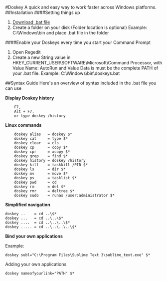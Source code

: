 #Doskey
A quick and easy way to work faster across Windows platforms.
##Installation
####Setting things up
1. [Download .bat file](https://www.google.se)
2. Create a folder on your disk (Folder location is optional) Example: C:\Windows\bin and place .bat file in the folder

####Enable your Doskeys every time you start your Command Prompt
1. Open Regedit
2. Create a new String value in HKEY_CURRENT_USER\SOFTWARE\Microsoft\Command Processor, with Value Name: AutoRun and Value Data is must be the complete PATH of your .bat file. Example: C:\Windows\bin\doskeys.bat

##Syntax Guide
Here's an overview of syntax included in the .bat file you can use

**Display Doskey history**

```
	F7,
	Alt + F7,
	or type doskey /history
```

**Linux commands**

```
	doskey alias   = doskey $*
	doskey cat     = type $*
	doskey clear   = cls
	doskey cp      = copy $*
	doskey cpr     = xcopy $*
	doskey grep    = find $*
	doskey history = doskey /history
	doskey kill    = taskkill /PID $*
	doskey ls      = dir $*
	doskey mv      = move $*
	doskey ps      = tasklist $*
	doskey pwd     = cd
	doskey rm      = del $*
	doskey rmr     = deltree $*
	doskey sudo    = runas /user:administrator $*
```

**Simplified navigation**

```
doskey ..    = cd ..\$*
doskey ...   = cd ..\..\$*
doskey ....  = cd ..\..\..\$*
doskey ..... = cd ..\..\..\..\$*
```

**Bind your own applications**

Example:
```
doskey subl="C:\Program Files\Sublime Text 3\sublime_text.exe" $*
```

Adding your own applications
```
doskey nameofyourlink="PATH" $*
```